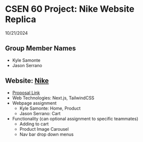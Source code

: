 # CSEN 60 Project: Nike Website Replica
10/21/2024

## Group Member Names
- Kyle Samonte
- Jason Serrano

## Website: [Nike](https://www.nike.com/)
- [Proposal Link](https://docs.google.com/document/d/1eKIDf_pz3HV02S7VDYEr3kZ0aYK3VDnY7wE6NlORHRQ/edit?usp=sharing)
- Web Technologies: Next.js, TailwindCSS
- Webpage assignment
  - Kyle Samonte: Home, Product
  - Jason Serrano: Cart
- Functionality (can optional assignment to specific teammates)
  - Adding to cart
  - Product Image Carousel
  - Nav bar drop down menus
